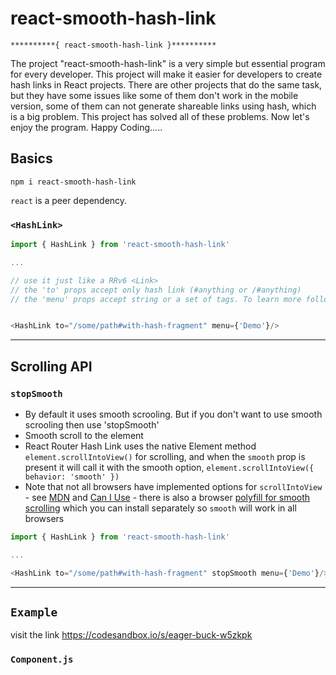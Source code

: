 # react-smooth-hash-link

    **********{ react-smooth-hash-link }**********
The project "react-smooth-hash-link" is a very simple but essential program for every developer. This project will make it easier for developers to create hash links in React projects. There are other projects that do the same task, but they have some issues like some of them don't work in the mobile version, some of them can not generate shareable links using hash, which is a big problem. This project has solved all of these problems. Now let's enjoy the program. Happy Coding.....



## Basics

```shell
npm i react-smooth-hash-link
```

`react` is a peer dependency.


### `<HashLink>`

```js
import { HashLink } from 'react-smooth-hash-link'

...

// use it just like a RRv6 <Link>
// the 'to' props accept only hash link (#anything or /#anything)
// the 'menu' props accept string or a set of tags. To learn more follow the documentation


<HashLink to="/some/path#with-hash-fragment" menu={'Demo'}/>


```

---


## Scrolling API

### `stopSmooth`

- By default it uses smooth scrooling. But if you don't want to use smooth scrooling then use 'stopSmooth'
- Smooth scroll to the element
- React Router Hash Link uses the native Element method `element.scrollIntoView()` for scrolling, and when the `smooth` prop is present it will call it with the smooth option, `element.scrollIntoView({ behavior: 'smooth' })`
- Note that not all browsers have implemented options for `scrollIntoView` - see [MDN](https://developer.mozilla.org/en-US/docs/Web/API/Element/scrollIntoView) and [Can I Use](https://caniuse.com/#feat=scrollintoview) - there is also a browser [polyfill for smooth scrolling](https://github.com/iamdustan/smoothscroll) which you can install separately so `smooth` will work in all browsers

```js
import { HashLink } from 'react-smooth-hash-link'

...

<HashLink to="/some/path#with-hash-fragment" stopSmooth menu={'Demo'}/>
```

---

## `Example`

visit the link https://codesandbox.io/s/eager-buck-w5zkpk


### `Component.js`

